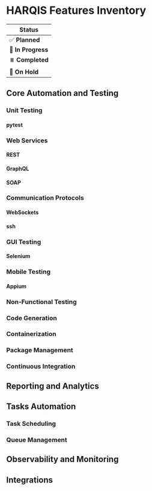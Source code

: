 # HARQIS Features Inventory


| Status                         |
|--------------------------------|
| :white_check_mark: **Planned** |
| :construction: **In Progress** |
| :pause_button: **Completed**   |
| :no_entry_sign: **On Hold**    |


## Core Automation and Testing
### Unit Testing
#### pytest

### Web Services
#### REST
#### GraphQL
#### SOAP

### Communication Protocols
#### WebSockets
#### ssh

### GUI Testing
#### Selenium

### Mobile Testing
#### Appium


### Non-Functional Testing


### Code Generation

### Containerization

### Package Management

### Continuous Integration

## Reporting and Analytics

## Tasks Automation
### Task Scheduling
### Queue Management

## Observability and Monitoring

## Integrations